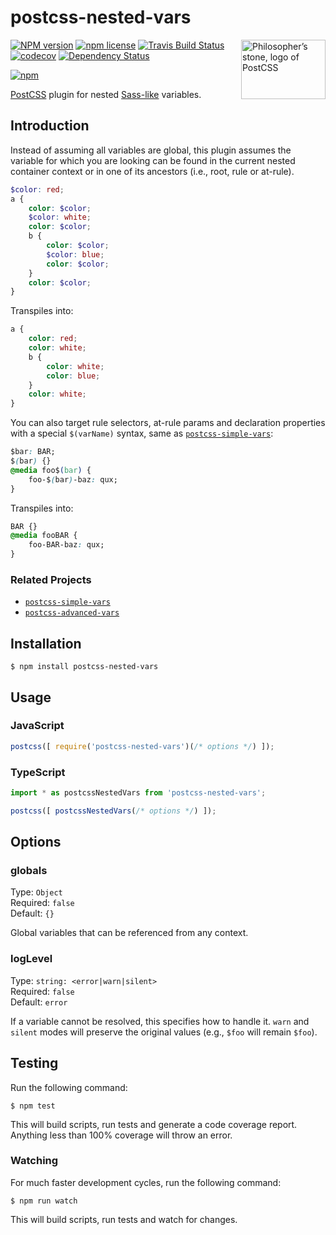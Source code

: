 # postcss-nested-vars

<img align="right" width="135" height="95"
	title="Philosopher’s stone, logo of PostCSS"
	src="http://postcss.github.io/postcss/logo-leftp.png">

[![NPM version](http://img.shields.io/npm/v/postcss-nested-vars.svg?style=flat)](https://www.npmjs.org/package/postcss-nested-vars)
[![npm license](http://img.shields.io/npm/l/postcss-nested-vars.svg?style=flat-square)](https://www.npmjs.org/package/postcss-nested-vars)
[![Travis Build Status](https://img.shields.io/travis/jedmao/postcss-nested-vars.svg)](https://travis-ci.org/jedmao/postcss-nested-vars)
[![codecov](https://codecov.io/gh/jedmao/postcss-nested-vars/branch/master/graph/badge.svg)](https://codecov.io/gh/jedmao/postcss-nested-vars)
[![Dependency Status](https://gemnasium.com/badges/github.com/jedmao/postcss-nested-vars.svg)](https://gemnasium.com/github.com/jedmao/postcss-nested-vars)

[![npm](https://nodei.co/npm/postcss-nested-vars.svg?downloads=true)](https://nodei.co/npm/postcss-nested-vars/)

[PostCSS](https://github.com/postcss/postcss) plugin for nested [Sass-like](http://sass-lang.com/guide#topic-2) variables.

## Introduction

Instead of assuming all variables are global, this plugin assumes the variable for which you are looking can be found in the current nested container context or in one of its ancestors (i.e., root, rule or at-rule).

```scss
$color: red;
a {
	color: $color;
	$color: white;
	color: $color;
	b {
		color: $color;
		$color: blue;
		color: $color;
	}
	color: $color;
}
```

Transpiles into:

```scss
a {
	color: red;
	color: white;
	b {
		color: white;
		color: blue;
	}
	color: white;
}
```

You can also target rule selectors, at-rule params and declaration properties with a special `$(varName)` syntax, same as [`postcss-simple-vars`](https://github.com/postcss/postcss-simple-vars):

```css
$bar: BAR;
$(bar) {}
@media foo$(bar) {
	foo-$(bar)-baz: qux;
}
```

Transpiles into:

```css
BAR {}
@media fooBAR {
	foo-BAR-baz: qux;
}
```

### Related Projects

- [`postcss-simple-vars`](https://github.com/postcss/postcss-simple-vars)
- [`postcss-advanced-vars`](https://github.com/jonathantneal/postcss-advanced-variables)

## Installation

```
$ npm install postcss-nested-vars
```

## Usage

### JavaScript

```js
postcss([ require('postcss-nested-vars')(/* options */) ]);
```

### TypeScript

```ts
import * as postcssNestedVars from 'postcss-nested-vars';

postcss([ postcssNestedVars(/* options */) ]);
```

## Options

### globals

Type: `Object`<br>
Required: `false`<br>
Default: `{}`

Global variables that can be referenced from any context.

### logLevel

Type: `string: <error|warn|silent>`<br>
Required: `false`<br>
Default: `error`

If a variable cannot be resolved, this specifies how to handle it. `warn` and `silent` modes will preserve the original values (e.g., `$foo` will remain `$foo`).

## Testing

Run the following command:

```
$ npm test
```

This will build scripts, run tests and generate a code coverage report. Anything less than 100% coverage will throw an error.

### Watching

For much faster development cycles, run the following command:

```
$ npm run watch
```

This will build scripts, run tests and watch for changes.
